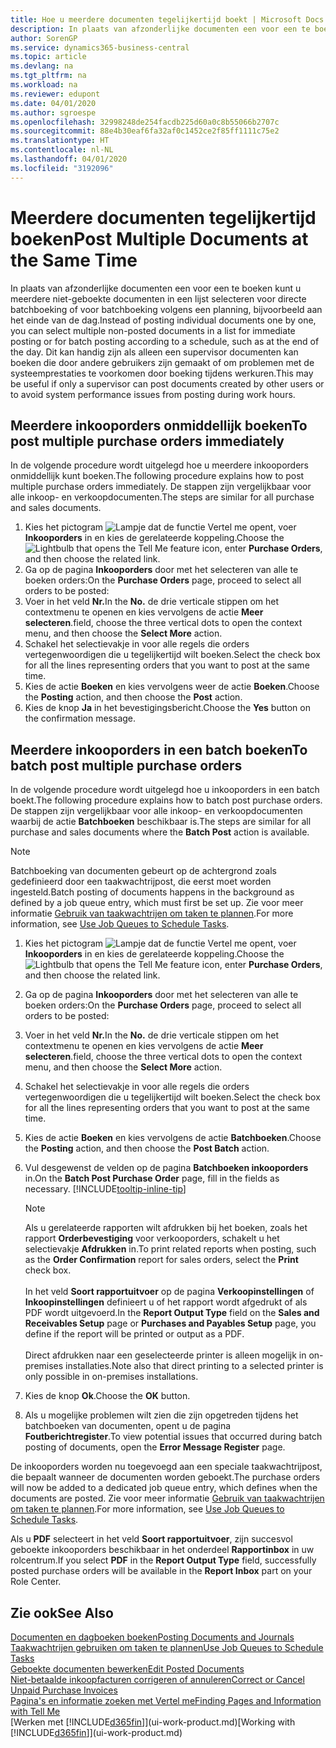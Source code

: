 ```yaml
---
title: Hoe u meerdere documenten tegelijkertijd boekt | Microsoft Docs
description: In plaats van afzonderlijke documenten een voor een te boeken kunt u meerdere niet-geboekte documenten in een lijst selecteren voor batchboeking, hetzij voor onmiddellijke boeking, hetzij gepland voor bijvoorbeeld het einde van de dag.
author: SorenGP
ms.service: dynamics365-business-central
ms.topic: article
ms.devlang: na
ms.tgt_pltfrm: na
ms.workload: na
ms.reviewer: edupont
ms.date: 04/01/2020
ms.author: sgroespe
ms.openlocfilehash: 32998248de254facdb225d60a0c8b55066b2707c
ms.sourcegitcommit: 88e4b30eaf6fa32af0c1452ce2f85ff1111c75e2
ms.translationtype: HT
ms.contentlocale: nl-NL
ms.lasthandoff: 04/01/2020
ms.locfileid: "3192096"
---
```

# <a name="post-multiple-documents-at-the-same-time"></a><span data-ttu-id="efce8-103">Meerdere documenten tegelijkertijd boeken</span><span class="sxs-lookup"><span data-stu-id="efce8-103">Post Multiple Documents at the Same Time</span></span>
<span data-ttu-id="efce8-104">In plaats van afzonderlijke documenten een voor een te boeken kunt u meerdere niet-geboekte documenten in een lijst selecteren voor directe batchboeking of voor batchboeking volgens een planning, bijvoorbeeld aan het einde van de dag.</span><span class="sxs-lookup"><span data-stu-id="efce8-104">Instead of posting individual documents one by one, you can select multiple non-posted documents in a list for immediate posting or for batch posting according to a schedule, such as at the end of the day.</span></span> <span data-ttu-id="efce8-105">Dit kan handig zijn als alleen een supervisor documenten kan boeken die door andere gebruikers zijn gemaakt of om problemen met de systeemprestaties te voorkomen door boeking tijdens werkuren.</span><span class="sxs-lookup"><span data-stu-id="efce8-105">This may be useful if only a supervisor can post documents created by other users or to avoid system performance issues from posting during work hours.</span></span>

## <a name="to-post-multiple-purchase-orders-immediately"></a><span data-ttu-id="efce8-106">Meerdere inkooporders onmiddellijk boeken</span><span class="sxs-lookup"><span data-stu-id="efce8-106">To post multiple purchase orders immediately</span></span>
<span data-ttu-id="efce8-107">In de volgende procedure wordt uitgelegd hoe u meerdere inkooporders onmiddellijk kunt boeken.</span><span class="sxs-lookup"><span data-stu-id="efce8-107">The following procedure explains how to post multiple purchase orders immediately.</span></span> <span data-ttu-id="efce8-108">De stappen zijn vergelijkbaar voor alle inkoop- en verkoopdocumenten.</span><span class="sxs-lookup"><span data-stu-id="efce8-108">The steps are similar for all purchase and sales documents.</span></span>

1. <span data-ttu-id="efce8-109">Kies het pictogram ![Lampje dat de functie Vertel me opent](media/ui-search/search_small.png "Vertel me wat u wilt doen"), voer **Inkooporders** in en kies de gerelateerde koppeling.</span><span class="sxs-lookup"><span data-stu-id="efce8-109">Choose the ![Lightbulb that opens the Tell Me feature](media/ui-search/search_small.png "Tell me what you want to do") icon, enter **Purchase Orders**, and then choose the related link.</span></span>
2. <span data-ttu-id="efce8-110">Ga op de pagina **Inkooporders** door met het selecteren van alle te boeken orders:</span><span class="sxs-lookup"><span data-stu-id="efce8-110">On the **Purchase Orders** page, proceed to select all orders to be posted:</span></span>
3. <span data-ttu-id="efce8-111">Voer in het veld **Nr.**</span><span class="sxs-lookup"><span data-stu-id="efce8-111">In the **No.**</span></span> <span data-ttu-id="efce8-112">de drie verticale stippen om het contextmenu te openen en kies vervolgens de actie **Meer selecteren**.</span><span class="sxs-lookup"><span data-stu-id="efce8-112">field, choose the three vertical dots to open the context menu, and then choose the **Select More** action.</span></span>
4. <span data-ttu-id="efce8-113">Schakel het selectievakje in voor alle regels die orders vertegenwoordigen die u tegelijkertijd wilt boeken.</span><span class="sxs-lookup"><span data-stu-id="efce8-113">Select the check box for all the lines representing orders that you want to post at the same time.</span></span>
5. <span data-ttu-id="efce8-114">Kies de actie **Boeken** en kies vervolgens weer de actie **Boeken**.</span><span class="sxs-lookup"><span data-stu-id="efce8-114">Choose the **Posting** action, and then choose the **Post** action.</span></span>
6. <span data-ttu-id="efce8-115">Kies de knop **Ja** in het bevestigingsbericht.</span><span class="sxs-lookup"><span data-stu-id="efce8-115">Choose the **Yes** button on the confirmation message.</span></span>

## <a name="to-batch-post-multiple-purchase-orders"></a><span data-ttu-id="efce8-116">Meerdere inkooporders in een batch boeken</span><span class="sxs-lookup"><span data-stu-id="efce8-116">To batch post multiple purchase orders</span></span>
<span data-ttu-id="efce8-117">In de volgende procedure wordt uitgelegd hoe u inkooporders in een batch boekt.</span><span class="sxs-lookup"><span data-stu-id="efce8-117">The following procedure explains how to batch post purchase orders.</span></span> <span data-ttu-id="efce8-118">De stappen zijn vergelijkbaar voor alle inkoop- en verkoopdocumenten waarbij de actie **Batchboeken** beschikbaar is.</span><span class="sxs-lookup"><span data-stu-id="efce8-118">The steps are similar for all purchase and sales documents where the **Batch Post** action is available.</span></span>

> [!NOTE]
> <span data-ttu-id="efce8-119">Batchboeking van documenten gebeurt op de achtergrond zoals gedefinieerd door een taakwachtrijpost, die eerst moet worden ingesteld.</span><span class="sxs-lookup"><span data-stu-id="efce8-119">Batch posting of documents happens in the background as defined by a job queue entry, which must first be set up.</span></span> <span data-ttu-id="efce8-120">Zie voor meer informatie [Gebruik van taakwachtrijen om taken te plannen](admin-job-queues-schedule-tasks.md).</span><span class="sxs-lookup"><span data-stu-id="efce8-120">For more information, see [Use Job Queues to Schedule Tasks](admin-job-queues-schedule-tasks.md).</span></span>

1. <span data-ttu-id="efce8-121">Kies het pictogram ![Lampje dat de functie Vertel me opent](media/ui-search/search_small.png "Vertel me wat u wilt doen"), voer **Inkooporders** in en kies de gerelateerde koppeling.</span><span class="sxs-lookup"><span data-stu-id="efce8-121">Choose the ![Lightbulb that opens the Tell Me feature](media/ui-search/search_small.png "Tell me what you want to do") icon, enter **Purchase Orders**, and then choose the related link.</span></span>  
2. <span data-ttu-id="efce8-122">Ga op de pagina **Inkooporders** door met het selecteren van alle te boeken orders:</span><span class="sxs-lookup"><span data-stu-id="efce8-122">On the **Purchase Orders** page, proceed to select all orders to be posted:</span></span>
3. <span data-ttu-id="efce8-123">Voer in het veld **Nr.**</span><span class="sxs-lookup"><span data-stu-id="efce8-123">In the **No.**</span></span> <span data-ttu-id="efce8-124">de drie verticale stippen om het contextmenu te openen en kies vervolgens de actie **Meer selecteren**.</span><span class="sxs-lookup"><span data-stu-id="efce8-124">field, choose the three vertical dots to open the context menu, and then choose the **Select More** action.</span></span>
4. <span data-ttu-id="efce8-125">Schakel het selectievakje in voor alle regels die orders vertegenwoordigen die u tegelijkertijd wilt boeken.</span><span class="sxs-lookup"><span data-stu-id="efce8-125">Select the check box for all the lines representing orders that you want to post at the same time.</span></span>
5. <span data-ttu-id="efce8-126">Kies de actie **Boeken** en kies vervolgens de actie **Batchboeken**.</span><span class="sxs-lookup"><span data-stu-id="efce8-126">Choose the **Posting** action, and then choose the **Post Batch** action.</span></span>
6. <span data-ttu-id="efce8-127">Vul desgewenst de velden op de pagina **Batchboeken inkooporders** in.</span><span class="sxs-lookup"><span data-stu-id="efce8-127">On the **Batch Post Purchase Order** page, fill in the fields as necessary.</span></span> [!INCLUDE[tooltip-inline-tip](includes/tooltip-inline-tip_md.md)]

    > [!NOTE]
    > <span data-ttu-id="efce8-128">Als u gerelateerde rapporten wilt afdrukken bij het boeken, zoals het rapport **Orderbevestiging** voor verkooporders, schakelt u het selectievakje **Afdrukken** in.</span><span class="sxs-lookup"><span data-stu-id="efce8-128">To print related reports when posting, such as the **Order Confirmation** report for sales orders, select the **Print** check box.</span></span><br /><br /> <span data-ttu-id="efce8-129">In het veld **Soort rapportuitvoer** op de pagina **Verkoopinstellingen** of **Inkoopinstellingen** definieert u of het rapport wordt afgedrukt of als PDF wordt uitgevoerd.</span><span class="sxs-lookup"><span data-stu-id="efce8-129">In the **Report Output Type** field on the **Sales and Receivables Setup** page or **Purchases and Payables Setup** page, you define if the report will be printed or output as a PDF.</span></span><br /><br /> <span data-ttu-id="efce8-130">Direct afdrukken naar een geselecteerde printer is alleen mogelijk in on-premises installaties.</span><span class="sxs-lookup"><span data-stu-id="efce8-130">Note also that direct printing to a selected printer is only possible in on-premises installations.</span></span>

7. <span data-ttu-id="efce8-131">Kies de knop **Ok**.</span><span class="sxs-lookup"><span data-stu-id="efce8-131">Choose the **OK** button.</span></span>
8. <span data-ttu-id="efce8-132">Als u mogelijke problemen wilt zien die zijn opgetreden tijdens het batchboeken van documenten, opent u de pagina **Foutberichtregister**.</span><span class="sxs-lookup"><span data-stu-id="efce8-132">To view potential issues that occurred during batch posting of documents, open the **Error Message Register** page.</span></span>

<span data-ttu-id="efce8-133">De inkooporders worden nu toegevoegd aan een speciale taakwachtrijpost, die bepaalt wanneer de documenten worden geboekt.</span><span class="sxs-lookup"><span data-stu-id="efce8-133">The purchase orders will now be added to a dedicated job queue entry, which defines when the documents are posted.</span></span> <span data-ttu-id="efce8-134">Zie voor meer informatie [Gebruik van taakwachtrijen om taken te plannen](admin-job-queues-schedule-tasks.md).</span><span class="sxs-lookup"><span data-stu-id="efce8-134">For more information, see [Use Job Queues to Schedule Tasks](admin-job-queues-schedule-tasks.md).</span></span>

<span data-ttu-id="efce8-135">Als u **PDF** selecteert in het veld **Soort rapportuitvoer**, zijn succesvol geboekte inkooporders beschikbaar in het onderdeel **Rapportinbox** in uw rolcentrum.</span><span class="sxs-lookup"><span data-stu-id="efce8-135">If you select **PDF** in the **Report Output Type** field, successfully posted purchase orders will be available in the **Report Inbox** part on your Role Center.</span></span>

## <a name="see-also"></a><span data-ttu-id="efce8-136">Zie ook</span><span class="sxs-lookup"><span data-stu-id="efce8-136">See Also</span></span>
[<span data-ttu-id="efce8-137">Documenten en dagboeken boeken</span><span class="sxs-lookup"><span data-stu-id="efce8-137">Posting Documents and Journals</span></span>](ui-post-documents-journals.md)  
[<span data-ttu-id="efce8-138">Taakwachtrijen gebruiken om taken te plannen</span><span class="sxs-lookup"><span data-stu-id="efce8-138">Use Job Queues to Schedule Tasks</span></span>](admin-job-queues-schedule-tasks.md)  
[<span data-ttu-id="efce8-139">Geboekte documenten bewerken</span><span class="sxs-lookup"><span data-stu-id="efce8-139">Edit Posted Documents</span></span>](across-edit-posted-document.md)  
[<span data-ttu-id="efce8-140">Niet-betaalde inkoopfacturen corrigeren of annuleren</span><span class="sxs-lookup"><span data-stu-id="efce8-140">Correct or Cancel Unpaid Purchase Invoices</span></span>](purchasing-how-correct-cancel-unpaid-purchase-invoices.md)  
[<span data-ttu-id="efce8-141">Pagina's en informatie zoeken met Vertel me</span><span class="sxs-lookup"><span data-stu-id="efce8-141">Finding Pages and Information with Tell Me</span></span>](ui-search.md)  
<span data-ttu-id="efce8-142">[Werken met [!INCLUDE[d365fin](includes/d365fin_md.md)]](ui-work-product.md)</span><span class="sxs-lookup"><span data-stu-id="efce8-142">[Working with [!INCLUDE[d365fin](includes/d365fin_md.md)]](ui-work-product.md)</span></span>

